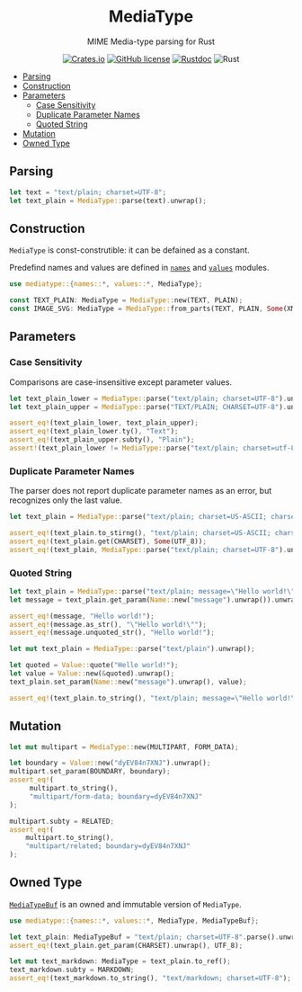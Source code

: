 <div align="center">

# MediaType

MIME Media-type parsing for Rust

[![Crates.io](https://img.shields.io/crates/v/mediatype.svg)](https://crates.io/crates/mediatype)
[![GitHub license](https://img.shields.io/github/license/picoHz/mediatype.svg)](https://github.com/picoHz/mediatype/blob/main/LICENSE)
[![Rustdoc](https://img.shields.io/badge/doc-rustdoc-green.svg)](https://docs.rs/mediatype)
![Rust](https://github.com/picoHz/mediatype/workflows/Rust/badge.svg)

</div>

- [Parsing](#parsing)
- [Construction](#construction)
- [Parameters](#parameters)
  - [Case Sensitivity](#case-sensitivity)
  - [Duplicate Parameter Names](#duplicate-parameter-names)
  - [Quoted String](#mutation)
- [Mutation](#mutation)
- [Owned Type](#owned-type)

## Parsing

```rust
let text = "text/plain; charset=UTF-8";
let text_plain = MediaType::parse(text).unwrap();
```

## Construction

`MediaType` is const-construtible: it can be defained as a constant.

Predefind names and values are defined in [`names`](https://docs.rs/mediatype/latest/mediatype/names/index.html) and [`values`](https://docs.rs/mediatype/latest/mediatype/values/index.html) modules.

```rust
use mediatype::{names::*, values::*, MediaType};

const TEXT_PLAIN: MediaType = MediaType::new(TEXT, PLAIN);
const IMAGE_SVG: MediaType = MediaType::from_parts(TEXT, PLAIN, Some(XML), &[(CHARSET, UTF_8)]);
```

## Parameters

### Case Sensitivity

Comparisons are case-insensitive except parameter values.

```rust
let text_plain_lower = MediaType::parse("text/plain; charset=UTF-8").unwrap();
let text_plain_upper = MediaType::parse("TEXT/PLAIN; CHARSET=UTF-8").unwrap();

assert_eq!(text_plain_lower, text_plain_upper);
assert_eq!(text_plain_lower.ty(), "Text");
assert_eq!(text_plain_upper.subty(), "Plain");
assert!(text_plain_lower != MediaType::parse("text/plain; charset=utf-8").unwrap());
```

### Duplicate Parameter Names

The parser does not report duplicate parameter names as an error, but recognizes only the last value.

```rust
let text_plain = MediaType::parse("text/plain; charset=US-ASCII; charset=UTF-8").unwrap();

assert_eq!(text_plain.to_stirng(), "text/plain; charset=US-ASCII; charset=UTF-8");
assert_eq!(text_plain.get(CHARSET), Some(UTF_8));
assert_eq!(text_plain, MediaType::parse("text/plain; charset=UTF-8").unwrap());
```

### Quoted String

```rust
let text_plain = MediaType::parse("text/plain; message=\"Hello world!\"").unwrap();
let message = text_plain.get_param(Name::new("message").unwrap()).unwrap();

assert_eq!(message, "Hello world!");
assert_eq!(message.as_str(), "\"Hello world!\"");
assert_eq!(message.unquoted_str(), "Hello world!");
```

```rust
let mut text_plain = MediaType::parse("text/plain").unwrap();

let quoted = Value::quote("Hello world!");
let value = Value::new(&quoted).unwrap();
text_plain.set_param(Name::new("message").unwrap(), value);

assert_eq!(text_plain.to_string(), "text/plain; message=\"Hello world!\"");
```

## Mutation

```rust
let mut multipart = MediaType::new(MULTIPART, FORM_DATA);

let boundary = Value::new("dyEV84n7XNJ").unwrap();
multipart.set_param(BOUNDARY, boundary);
assert_eq!(
     multipart.to_string(),
     "multipart/form-data; boundary=dyEV84n7XNJ"
);

multipart.subty = RELATED;
assert_eq!(
    multipart.to_string(),
    "multipart/related; boundary=dyEV84n7XNJ"
);
```

## Owned Type
 
[`MediaTypeBuf`](https://docs.rs/mediatype/latest/mediatype/struct.MediaTypeBuf.html) is an owned and immutable version of `MediaType`.

```rust
use mediatype::{names::*, values::*, MediaType, MediaTypeBuf};

let text_plain: MediaTypeBuf = "text/plain; charset=UTF-8".parse().unwrap();
assert_eq!(text_plain.get_param(CHARSET).unwrap(), UTF_8);

let mut text_markdown: MediaType = text_plain.to_ref();
text_markdown.subty = MARKDOWN;
assert_eq!(text_markdown.to_string(), "text/markdown; charset=UTF-8");
```
